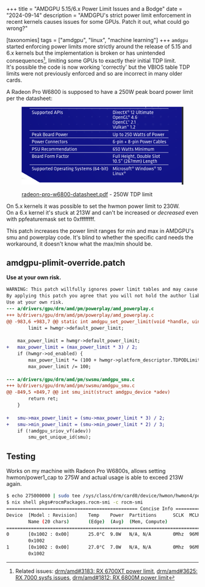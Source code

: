 +++
title = "AMDGPU 5.15/6.x Power Limit Issues and a Bodge"
date = "2024-09-14"
description = "AMDGPU's strict power limit enforcement in recent kernels causes issues for some GPUs. Patch it out, what could go wrong?"


[taxonomies]
tags = ["amdgpu", "linux", "machine learning"]
+++
`amdgpu` started enforcing power limits more strictly around the release of 5.15 and 6.x kernels but the implementation is broken or has unintended consequences[^1], limiting some GPUs to exactly their initial TDP limit.  
It's possible the code is now working 'correctly' but the VBIOS table TDP limits were not previously enforced and so are incorrect in many older cards.

A Radeon Pro W6800 is supposed to have a 250W peak board power limit per the datasheet:

<figure>

![](w6800-pro-spec.png)

<figcaption>

[radeon-pro-w6800-datasheet.pdf](https://www.amd.com/content/dam/amd/en/documents/products/graphics/workstation/radeon-pro-w6800-datasheet.pdf) - 250W TDP limit

</figcaption>

</figure>

On 5.x kernels it was possible to set the hwmon power limit to 230W.  
On a 6.x kernel it's stuck at 213W and can't be increased or _decreased_ even with ppfeaturemask set to 0xffffffff.

This patch increases the power limit ranges for min and max in AMDGPU's smu and powerplay code. It's blind to whether the specific card needs the workaround, it doesn't know what the max/min should be.

## amdgpu-plimit-override.patch

**Use at your own risk.**

```patch
WARNING: This patch willfully ignores power limit tables and may cause your GPU to fail or damage the system it is connected to.
By applying this patch you agree that you will not hold the author liable for any damage to your system.
Use at your own risk.
--- a/drivers/gpu/drm/amd/pm/powerplay/amd_powerplay.c
+++ b/drivers/gpu/drm/amd/pm/powerplay/amd_powerplay.c
@@ -983,6 +983,7 @@ static int amdgpu_set_power_limit(void *handle, uint32_t limit)
 		limit = hwmgr->default_power_limit;
 
 	max_power_limit = hwmgr->default_power_limit;
+	max_power_limit = (max_power_limit * 3) / 2;
 	if (hwmgr->od_enabled) {
 		max_power_limit *= (100 + hwmgr->platform_descriptor.TDPODLimit);
 		max_power_limit /= 100;

--- a/drivers/gpu/drm/amd/pm/swsmu/amdgpu_smu.c
+++ b/drivers/gpu/drm/amd/pm/swsmu/amdgpu_smu.c
@@ -849,5 +849,7 @@ int smu_init(struct amdgpu_device *adev)
 		return ret;
 	}

+	smu->max_power_limit = (smu->max_power_limit * 3) / 2;
+	smu->min_power_limit = (smu->min_power_limit * 2) / 3;
 	if (!amdgpu_sriov_vf(adev))
 		smu_get_unique_id(smu);
```
## Testing

Works on my machine with Radeon Pro W6800s, allows setting hwmon/power1_cap to 275W and actual usage is able to exceed 213W again.

```bash
$ echo 275000000 | sudo tee /sys/class/drm/card0/device/hwmon/hwmon4/power1_cap
$ nix shell pkgs#rocmPackages.rocm-smi -c rocm-smi
================================================ Concise Info ================================================
Device  [Model : Revision]    Temp    Power  Partitions      SCLK  MCLK   Fan    Perf    PwrCap  VRAM%  GPU%  
        Name (20 chars)       (Edge)  (Avg)  (Mem, Compute)                                                   
==============================================================================================================
0       [0x1002 : 0x00]       25.0°C  9.0W   N/A, N/A        0Mhz  96Mhz  20.0%  manual  275.0W    0%   0%    
        0x1002                                                                                                
1       [0x1002 : 0x00]       27.0°C  7.0W   N/A, N/A        0Mhz  96Mhz  20.0%  manual  275.0W    0%   0%    
        0x1002                                                                                                
```

[^1]: Related issues: [drm/amd#3183: RX 6700XT power limit](https://gitlab.freedesktop.org/drm/amd/-/issues/3183), [drm/amd#3625: RX 7000 sysfs issues](https://gitlab.freedesktop.org/drm/amd/-/issues/3625), [drm/amd#1812: RX 6800M power limit](https://gitlab.freedesktop.org/drm/amd/-/issues/1812)
